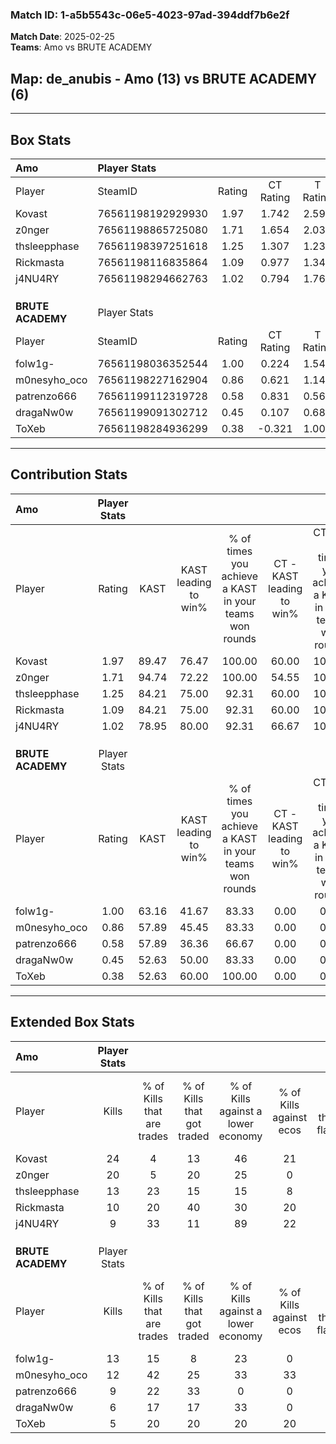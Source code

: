 ### Match ID: 1-a5b5543c-06e5-4023-97ad-394ddf7b6e2f  
**Match Date**: 2025-02-25  
**Teams**: Amo vs BRUTE ACADEMY  

## **Map**: de_anubis - Amo (13) vs BRUTE ACADEMY (6)  
---  

## Box Stats  

| **Amo**           | Player Stats      |        |           |          |       |       |       |         |        |      |     |
| :- | :- | :-: | :-: | :-: | :-: | :-: | :-: | :-: | :-: | :-: | :-: |
| Player            | SteamID           | Rating | CT Rating | T Rating | KAST  |  ADR  | Kills | Assists | Deaths | K/D  | HS% |
| Kovast            | 76561198192929930 |  1.97  |   1.742   |  2.598   | 89.47 | 117.0 |  24   |    3    |   8    | 3.00 | 29  |
| z0nger            | 76561198865725080 |  1.71  |   1.654   |  2.039   | 94.74 | 126.4 |  20   |    7    |   14   | 1.43 | 55  |
| thsleepphase      | 76561198397251618 |  1.25  |   1.307   |  1.232   | 84.21 | 70.6  |  13   |    2    |   9    | 1.44 | 69  |
| Rickmasta         | 76561198116835864 |  1.09  |   0.977   |  1.349   | 84.21 | 52.8  |  10   |    2    |   8    | 1.25 | 80  |
| j4NU4RY           | 76561198294662763 |  1.02  |   0.794   |  1.763   | 78.95 | 50.8  |   9   |    2    |   7    | 1.29 | 88  |
|                   |                   |        |           |          |       |       |       |         |        |      |     |
|                   |                   |        |           |          |       |       |       |         |        |      |     |
|                   |                   |        |           |          |       |       |       |         |        |      |     |
| **BRUTE ACADEMY** | Player Stats      |        |           |          |       |       |       |         |        |      |     |
| Player            | SteamID           | Rating | CT Rating | T Rating | KAST  |  ADR  | Kills | Assists | Deaths | K/D  | HS% |
| folw1g-           | 76561198036352544 |  1.00  |   0.224   |  1.541   | 63.16 | 85.4  |  13   |    1    |   14   | 0.93 | 53  |
| m0nesyho_oco      | 76561198227162904 |  0.86  |   0.621   |  1.142   | 57.89 | 76.4  |  12   |    2    |   15   | 0.80 | 58  |
| patrenzo666       | 76561199112319728 |  0.58  |   0.831   |  0.563   | 57.89 | 47.0  |   9   |    2    |   17   | 0.53 | 66  |
| dragaNw0w         | 76561199091302712 |  0.45  |   0.107   |  0.689   | 52.63 | 48.6  |   6   |    4    |   16   | 0.38 | 66  |
| ToXeb             | 76561198284936299 |  0.38  |  -0.321   |  1.005   | 52.63 | 32.1  |   5   |    4    |   15   | 0.33 | 40  |
---  

## Contribution Stats  

| **Amo**           | Player Stats |       |                      |                                                        |                           |                                                             |                          |                                                            |
| :- | :-: | :-: | :-: | :-: | :-: | :-: | :-: | :-: |
| Player            |    Rating    | KAST  | KAST leading to win% | % of times you achieve a KAST in your teams won rounds | CT - KAST leading to win% | CT - % of times you achieve a KAST in your teams won rounds | T - KAST leading to win% | T - % of times you achieve a KAST in your teams won rounds |
| Kovast            |     1.97     | 89.47 |        76.47         |                         100.00                         |           60.00           |                           100.00                            |          100.00          |                           100.00                           |
| z0nger            |     1.71     | 94.74 |        72.22         |                         100.00                         |           54.55           |                           100.00                            |          100.00          |                           100.00                           |
| thsleepphase      |     1.25     | 84.21 |        75.00         |                         92.31                          |           60.00           |                           100.00                            |          100.00          |                           85.71                            |
| Rickmasta         |     1.09     | 84.21 |        75.00         |                         92.31                          |           60.00           |                           100.00                            |          100.00          |                           85.71                            |
| j4NU4RY           |     1.02     | 78.95 |        80.00         |                         92.31                          |           66.67           |                           100.00                            |          100.00          |                           85.71                            |
|                   |              |       |                      |                                                        |                           |                                                             |                          |                                                            |
|                   |              |       |                      |                                                        |                           |                                                             |                          |                                                            |
|                   |              |       |                      |                                                        |                           |                                                             |                          |                                                            |
| **BRUTE ACADEMY** | Player Stats |       |                      |                                                        |                           |                                                             |                          |                                                            |
| Player            |    Rating    | KAST  | KAST leading to win% | % of times you achieve a KAST in your teams won rounds | CT - KAST leading to win% | CT - % of times you achieve a KAST in your teams won rounds | T - KAST leading to win% | T - % of times you achieve a KAST in your teams won rounds |
| folw1g-           |     1.00     | 63.16 |        41.67         |                         83.33                          |           0.00            |                            0.00                             |          55.56           |                           83.33                            |
| m0nesyho_oco      |     0.86     | 57.89 |        45.45         |                         83.33                          |           0.00            |                            0.00                             |          71.43           |                           83.33                            |
| patrenzo666       |     0.58     | 57.89 |        36.36         |                         66.67                          |           0.00            |                            0.00                             |          57.14           |                           66.67                            |
| dragaNw0w         |     0.45     | 52.63 |        50.00         |                         83.33                          |           0.00            |                            0.00                             |          62.50           |                           83.33                            |
| ToXeb             |     0.38     | 52.63 |        60.00         |                         100.00                         |           0.00            |                            0.00                             |          66.67           |                           100.00                           |
---  

## Extended Box Stats  

| **Amo**           | Player Stats |                            |                            |                                    |                         |                              |                                 |        |                             |                                     |                          |                               |                            |
| :- | :-: | :-: | :-: | :-: | :-: | :-: | :-: | :-: | :-: | :-: | :-: | :-: | :-: |
| Player            |    Kills     | % of Kills that are trades | % of Kills that got traded | % of Kills against a lower economy | % of Kills against ecos | % of Kills that are flawless | % of Kills that are close duels | Deaths | % of Deaths that get traded | % of Deaths against a lower economy | % of Deaths against ecos | % of Deaths that are flawless | % of Deaths that are close |
| Kovast            |      24      |             4              |             13             |                 46                 |           21            |              58              |                4                |   8    |             38              |                 13                  |            0             |              100              |             0              |
| z0nger            |      20      |             5              |             20             |                 25                 |            0            |              70              |                5                |   14   |             21              |                 21                  |            0             |              50               |             21             |
| thsleepphase      |      13      |             23             |             15             |                 15                 |            8            |              54              |               15                |   9    |             11              |                 33                  |            11            |              78               |             11             |
| Rickmasta         |      10      |             20             |             40             |                 30                 |           20            |              60              |                0                |   8    |             13              |                 38                  |            13            |              75               |             0              |
| j4NU4RY           |      9       |             33             |             11             |                 89                 |           22            |              89              |               33                |   7    |             14              |                 14                  |            0             |              71               |             0              |
|                   |              |                            |                            |                                    |                         |                              |                                 |        |                             |                                     |                          |                               |                            |
|                   |              |                            |                            |                                    |                         |                              |                                 |        |                             |                                     |                          |                               |                            |
|                   |              |                            |                            |                                    |                         |                              |                                 |        |                             |                                     |                          |                               |                            |
| **BRUTE ACADEMY** | Player Stats |                            |                            |                                    |                         |                              |                                 |        |                             |                                     |                          |                               |                            |
| Player            |    Kills     | % of Kills that are trades | % of Kills that got traded | % of Kills against a lower economy | % of Kills against ecos | % of Kills that are flawless | % of Kills that are close duels | Deaths | % of Deaths that get traded | % of Deaths against a lower economy | % of Deaths against ecos | % of Deaths that are flawless | % of Deaths that are close |
| folw1g-           |      13      |             15             |             8              |                 23                 |            0            |              62              |               15                |   14   |             14              |                  7                  |            0             |              43               |             36             |
| m0nesyho_oco      |      12      |             42             |             25             |                 33                 |           33            |              83              |                8                |   15   |             20              |                  7                  |            0             |              67               |             7              |
| patrenzo666       |      9       |             22             |             33             |                 0                  |            0            |              89              |                0                |   17   |             18              |                 18                  |            6             |              82               |             0              |
| dragaNw0w         |      6       |             17             |             17             |                 33                 |            0            |              17              |               17                |   16   |              6              |                  6                  |            0             |              44               |             6              |
| ToXeb             |      5       |             20             |             20             |                 20                 |           20            |             100              |                0                |   15   |             33              |                  7                  |            0             |              73               |             0              |
